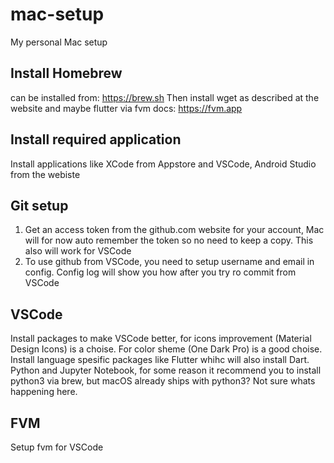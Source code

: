 # mac-setup
My personal Mac setup

## Install Homebrew
can be installed from: https://brew.sh
Then install wget as described at the website and maybe flutter via fvm docs: https://fvm.app

## Install required application
Install applications like XCode from Appstore and VSCode, Android Studio from the webiste

## Git setup
1. Get an access token from the github.com website for your account, Mac will for now auto remember the token so no need to keep a copy. This also will work for VSCode
2. To use github from VSCode, you need to setup username and email in config. Config log will show you how after you try ro commit from VSCode

## VSCode
Install packages to make VSCode better, for icons improvement (Material Design Icons) is a choise. For color sheme (One Dark Pro) is a good choise. Install language spesific packages like Flutter whihc will also install Dart. Python and Jupyter Notebook, for some reason it recommend you to install python3 via brew, but macOS already ships with python3? Not sure whats happening here.

## FVM
Setup fvm for VSCode
